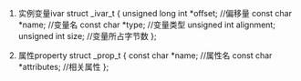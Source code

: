 1.  实例变量ivar
struct _ivar_t {
unsigned long int *offset; //偏移量
const char *name; //变量名
const char *type; //变量类型
unsigned int alignment;
unsigned int  size; //变量所占字节数
};

2. 属性property
struct _prop_t {
const char *name; //属性名
const char *attributes; //相关属性
};
